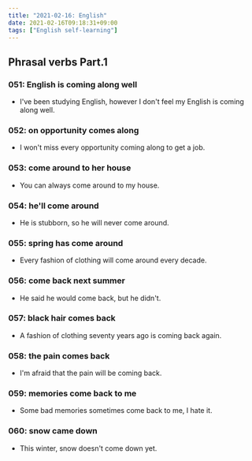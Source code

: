 ```yaml
---
title: "2021-02-16: English"
date: 2021-02-16T09:18:31+09:00
tags: ["English self-learning"]
---
```


## Phrasal verbs Part.1

### 051: English is **coming along** well

* I've been studying English, however I don't feel my English is coming along well.

### 052: on opportunity **comes along**

* I won't miss every opportunity coming along to get a job.

### 053: **come around** to her house

* You can always come around to my house.

### 054: he'll **come around**

* He is stubborn, so he will never come around.

### 055: spring has **come around**

* Every fashion of clothing will come around every decade.

### 056: **come back** next summer

* He said he would come back, but he didn't.

### 057: black hair **comes back**

* A fashion of clothing seventy years ago is coming back again.

### 058: the pain **comes back**

* I'm afraid that the pain will be coming back.

### 059: memories **come back** to me

* Some bad memories sometimes come back to me, I hate it.

### 060: snow **came down**

* This winter, snow doesn't come down yet.
